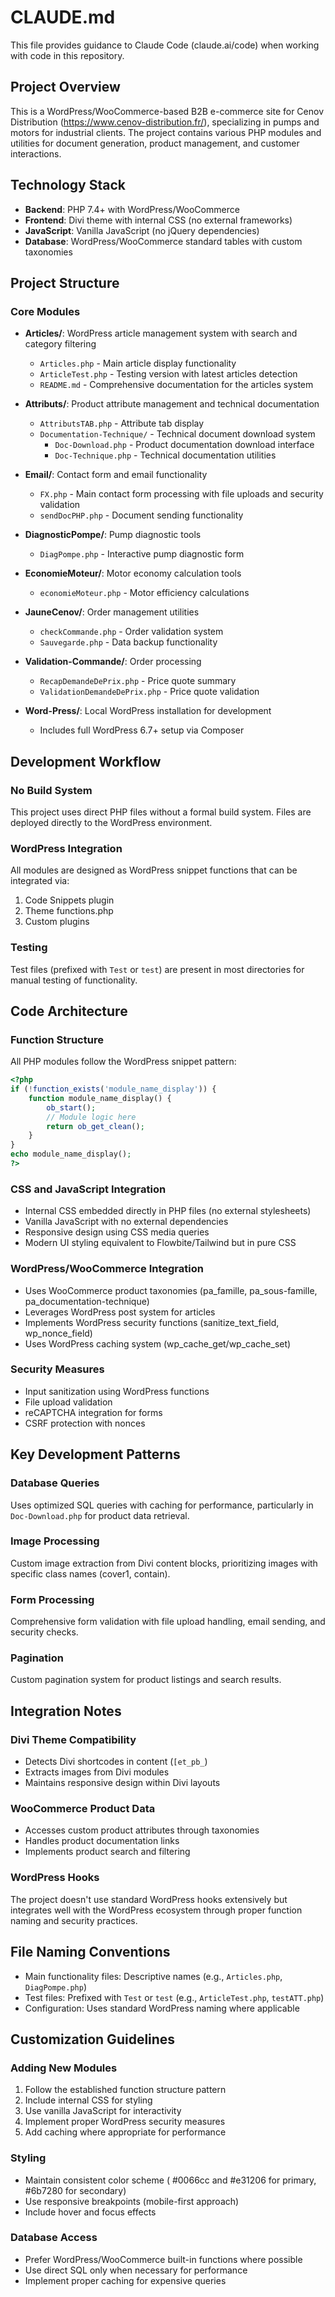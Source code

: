 # CLAUDE.md

This file provides guidance to Claude Code (claude.ai/code) when working with code in this repository.

## Project Overview

This is a WordPress/WooCommerce-based B2B e-commerce site for Cenov Distribution (https://www.cenov-distribution.fr/), specializing in pumps and motors for industrial clients. The project contains various PHP modules and utilities for document generation, product management, and customer interactions.

## Technology Stack

- **Backend**: PHP 7.4+ with WordPress/WooCommerce
- **Frontend**: Divi theme with internal CSS (no external frameworks)
- **JavaScript**: Vanilla JavaScript (no jQuery dependencies)
- **Database**: WordPress/WooCommerce standard tables with custom taxonomies

## Project Structure

### Core Modules

- **Articles/**: WordPress article management system with search and category filtering

  - `Articles.php` - Main article display functionality
  - `ArticleTest.php` - Testing version with latest articles detection
  - `README.md` - Comprehensive documentation for the articles system

- **Attributs/**: Product attribute management and technical documentation

  - `AttributsTAB.php` - Attribute tab display
  - `Documentation-Technique/` - Technical document download system
    - `Doc-Download.php` - Product documentation download interface
    - `Doc-Technique.php` - Technical documentation utilities

- **Email/**: Contact form and email functionality

  - `FX.php` - Main contact form processing with file uploads and security validation
  - `sendDocPHP.php` - Document sending functionality

- **DiagnosticPompe/**: Pump diagnostic tools

  - `DiagPompe.php` - Interactive pump diagnostic form

- **EconomieMoteur/**: Motor economy calculation tools

  - `economieMoteur.php` - Motor efficiency calculations

- **JauneCenov/**: Order management utilities

  - `checkCommande.php` - Order validation system
  - `Sauvegarde.php` - Data backup functionality

- **Validation-Commande/**: Order processing

  - `RecapDemandeDePrix.php` - Price quote summary
  - `ValidationDemandeDePrix.php` - Price quote validation

- **Word-Press/**: Local WordPress installation for development
  - Includes full WordPress 6.7+ setup via Composer

## Development Workflow

### No Build System

This project uses direct PHP files without a formal build system. Files are deployed directly to the WordPress environment.

### WordPress Integration

All modules are designed as WordPress snippet functions that can be integrated via:

1. Code Snippets plugin
2. Theme functions.php
3. Custom plugins

### Testing

Test files (prefixed with `Test` or `test`) are present in most directories for manual testing of functionality.

## Code Architecture

### Function Structure

All PHP modules follow the WordPress snippet pattern:

```php
<?php
if (!function_exists('module_name_display')) {
    function module_name_display() {
        ob_start();
        // Module logic here
        return ob_get_clean();
    }
}
echo module_name_display();
?>
```

### CSS and JavaScript Integration

- Internal CSS embedded directly in PHP files (no external stylesheets)
- Vanilla JavaScript with no external dependencies
- Responsive design using CSS media queries
- Modern UI styling equivalent to Flowbite/Tailwind but in pure CSS

### WordPress/WooCommerce Integration

- Uses WooCommerce product taxonomies (pa_famille, pa_sous-famille, pa_documentation-technique)
- Leverages WordPress post system for articles
- Implements WordPress security functions (sanitize_text_field, wp_nonce_field)
- Uses WordPress caching system (wp_cache_get/wp_cache_set)

### Security Measures

- Input sanitization using WordPress functions
- File upload validation
- reCAPTCHA integration for forms
- CSRF protection with nonces

## Key Development Patterns

### Database Queries

Uses optimized SQL queries with caching for performance, particularly in `Doc-Download.php` for product data retrieval.

### Image Processing

Custom image extraction from Divi content blocks, prioritizing images with specific class names (cover1, contain).

### Form Processing

Comprehensive form validation with file upload handling, email sending, and security checks.

### Pagination

Custom pagination system for product listings and search results.

## Integration Notes

### Divi Theme Compatibility

- Detects Divi shortcodes in content (`[et_pb_`)
- Extracts images from Divi modules
- Maintains responsive design within Divi layouts

### WooCommerce Product Data

- Accesses custom product attributes through taxonomies
- Handles product documentation links
- Implements product search and filtering

### WordPress Hooks

The project doesn't use standard WordPress hooks extensively but integrates well with the WordPress ecosystem through proper function naming and security practices.

## File Naming Conventions

- Main functionality files: Descriptive names (e.g., `Articles.php`, `DiagPompe.php`)
- Test files: Prefixed with `Test` or `test` (e.g., `ArticleTest.php`, `testATT.php`)
- Configuration: Uses standard WordPress naming where applicable

## Customization Guidelines

### Adding New Modules

1. Follow the established function structure pattern
2. Include internal CSS for styling
3. Use vanilla JavaScript for interactivity
4. Implement proper WordPress security measures
5. Add caching where appropriate for performance

### Styling

- Maintain consistent color scheme ( #0066cc and #e31206 for primary, #6b7280 for secondary)
- Use responsive breakpoints (mobile-first approach)
- Include hover and focus effects

### Database Access

- Prefer WordPress/WooCommerce built-in functions where possible
- Use direct SQL only when necessary for performance
- Implement proper caching for expensive queries
